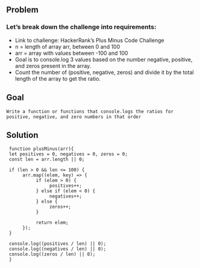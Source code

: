 ## Problem

### Let’s break down the challenge into requirements:

- Link to challenge: HackerRank’s Plus Minus Code Challenge
- n = length of array arr, between 0 and 100
- arr = array with values between -100 and 100
- Goal is to console.log 3 values based on the number negative, positive, and zeros present in the array.
- Count the number of (positive, negative, zeros) and divide it by the total length of the array to get the ratio.

## Goal

    Write a function or functions that console.logs the ratios for positive, negative, and zero numbers in that order

## Solution


     function plusMinus(arr){
     let positives = 0, negatives = 0, zeros = 0;
     const len = arr.length || 0;
      
     if (len > 0 && len <= 100) {
          arr.map((elem, key) => {
               if (elem > 0) {
                    positives++;
               } else if (elem < 0) {
                    negatives++; 
               } else {
                    zeros++;
               }
                  
               return elem; 
          }); 
     } 
     
     console.log((positives / len) || 0);
     console.log((negatives / len) || 0);
     console.log((zeros / len) || 0);
     }